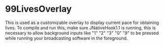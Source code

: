 # 99LivesOverlay
This is used as a customizable overlay to display current pace for obtaining lives. To compile and run this, make sure JNativeHook1.1 is running, this is necessary to allow background inputs like "1" "2" "3" "0" "9" to be pressed while running your broadcasting software in the foreground.
